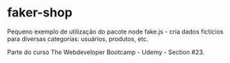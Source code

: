 # faker-shop
Pequeno exemplo de utilização do pacote node fake.js - cria dados fictícios para diversas categorias: usuários, produtos, etc.

Parte do curso The Webdeveloper Bootcamp - Udemy - Section #23. 
